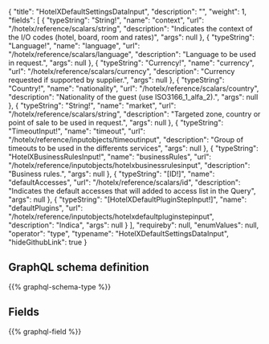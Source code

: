 {
  "title": "HotelXDefaultSettingsDataInput",
  "description": "",
  "weight": 1,
  "fields": [
    {
      "typeString": "String!",
      "name": "context",
      "url": "/hotelx/reference/scalars/string",
      "description": "Indicates the context of the I/O codes (hotel, board, room and rates)",
      "args": null
    },
    {
      "typeString": "Language!",
      "name": "language",
      "url": "/hotelx/reference/scalars/language",
      "description": "Language to be used in request.",
      "args": null
    },
    {
      "typeString": "Currency!",
      "name": "currency",
      "url": "/hotelx/reference/scalars/currency",
      "description": "Currency requested if supported by supplier.",
      "args": null
    },
    {
      "typeString": "Country!",
      "name": "nationality",
      "url": "/hotelx/reference/scalars/country",
      "description": "Nationality of the guest (use ISO3166_1_alfa_2).",
      "args": null
    },
    {
      "typeString": "String!",
      "name": "market",
      "url": "/hotelx/reference/scalars/string",
      "description": "Targeted zone, country or point of sale to be used in request.",
      "args": null
    },
    {
      "typeString": "TimeoutInput!",
      "name": "timeout",
      "url": "/hotelx/reference/inputobjects/timeoutinput",
      "description": "Group of timeouts to be used in the differents services",
      "args": null
    },
    {
      "typeString": "HotelXBusinessRulesInput!",
      "name": "businessRules",
      "url": "/hotelx/reference/inputobjects/hotelxbusinessrulesinput",
      "description": "Business rules.",
      "args": null
    },
    {
      "typeString": "[ID!]",
      "name": "defaultAccesses",
      "url": "/hotelx/reference/scalars/id",
      "description": "Indicates the default accesses that will added to access list in the Query",
      "args": null
    },
    {
      "typeString": "[HotelXDefaultPluginStepInput!]",
      "name": "defaultPlugins",
      "url": "/hotelx/reference/inputobjects/hotelxdefaultpluginstepinput",
      "description": "Indica",
      "args": null
    }
  ],
  "requireby": null,
  "enumValues": null,
  "operator": "type",
  "typename": "HotelXDefaultSettingsDataInput",
  "hideGithubLink": true
}
## GraphQL schema definition

{{% graphql-schema-type %}}

## Fields

{{% graphql-field %}}
